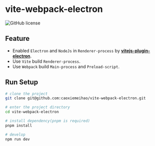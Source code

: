 # vite-webpack-electron

![GitHub license](https://img.shields.io/github/license/caoxiemeihao/vite-webpack-electron)

## Feature

- Enabled `Electron` and `NodeJs` in `Renderer-process` by **[vitejs-plugin-electron](https://www.npmjs.com/package/vitejs-plugin-electron)**.
- Use `Vite` build `Renderer-process`.
- Use `Webpack` build `Main-process` and `Preload-script`.

## Run Setup

  ```bash
  # clone the project
  git clone git@github.com:caoxiemeihao/vite-webpack-electron.git

  # enter the project directory
  cd vite-webpack-electron

  # install dependency(pnpm is required)
  pnpm install

  # develop
  npm run dev
  ```
